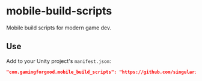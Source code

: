 # mobile-build-scripts
 Mobile build scripts for modern game dev.

## Use

Add to your Unity project's `manifest.json`:

```json
"com.gamingforgood.mobile_build_scripts": "https://github.com/singularity-group/mobile-build-scripts.git?path=/Packages/com.gamingforgood.mobile_build_scripts#main",
```
